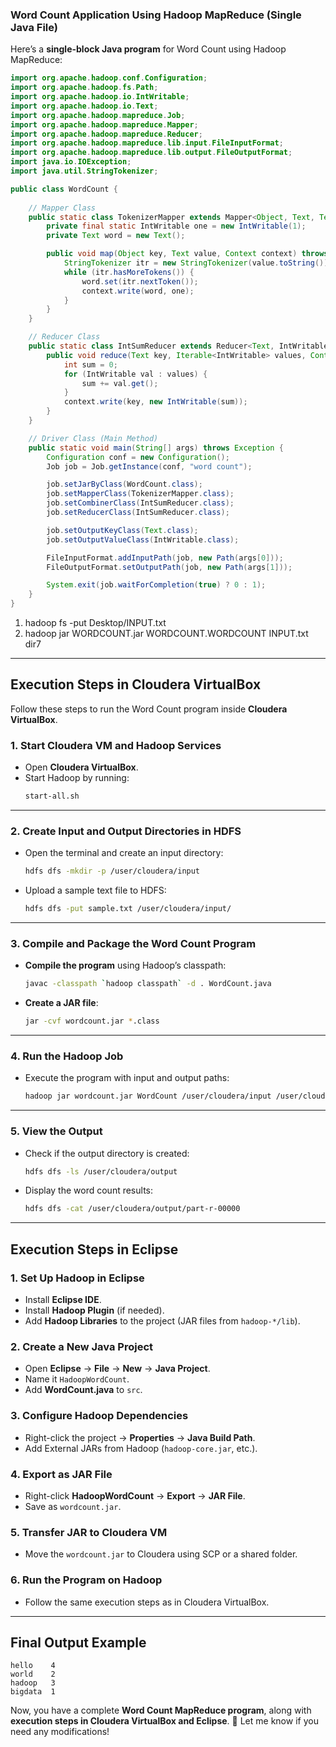 ### **Word Count Application Using Hadoop MapReduce (Single Java File)**  
Here’s a **single-block Java program** for Word Count using Hadoop MapReduce:

```java
import org.apache.hadoop.conf.Configuration;
import org.apache.hadoop.fs.Path;
import org.apache.hadoop.io.IntWritable;
import org.apache.hadoop.io.Text;
import org.apache.hadoop.mapreduce.Job;
import org.apache.hadoop.mapreduce.Mapper;
import org.apache.hadoop.mapreduce.Reducer;
import org.apache.hadoop.mapreduce.lib.input.FileInputFormat;
import org.apache.hadoop.mapreduce.lib.output.FileOutputFormat;
import java.io.IOException;
import java.util.StringTokenizer;

public class WordCount {
    
    // Mapper Class
    public static class TokenizerMapper extends Mapper<Object, Text, Text, IntWritable> {
        private final static IntWritable one = new IntWritable(1);
        private Text word = new Text();

        public void map(Object key, Text value, Context context) throws IOException, InterruptedException {
            StringTokenizer itr = new StringTokenizer(value.toString());
            while (itr.hasMoreTokens()) {
                word.set(itr.nextToken());
                context.write(word, one);
            }
        }
    }

    // Reducer Class
    public static class IntSumReducer extends Reducer<Text, IntWritable, Text, IntWritable> {
        public void reduce(Text key, Iterable<IntWritable> values, Context context) throws IOException, InterruptedException {
            int sum = 0;
            for (IntWritable val : values) {
                sum += val.get();
            }
            context.write(key, new IntWritable(sum));
        }
    }

    // Driver Class (Main Method)
    public static void main(String[] args) throws Exception {
        Configuration conf = new Configuration();
        Job job = Job.getInstance(conf, "word count");

        job.setJarByClass(WordCount.class);
        job.setMapperClass(TokenizerMapper.class);
        job.setCombinerClass(IntSumReducer.class);
        job.setReducerClass(IntSumReducer.class);

        job.setOutputKeyClass(Text.class);
        job.setOutputValueClass(IntWritable.class);

        FileInputFormat.addInputPath(job, new Path(args[0]));
        FileOutputFormat.setOutputPath(job, new Path(args[1]));

        System.exit(job.waitForCompletion(true) ? 0 : 1);
    }
}
```
1. hadoop fs -put Desktop/INPUT.txt
2. hadoop jar WORDCOUNT.jar WORDCOUNT.WORDCOUNT INPUT.txt dir7

---

## **Execution Steps in Cloudera VirtualBox**
Follow these steps to run the Word Count program inside **Cloudera VirtualBox**.

### **1. Start Cloudera VM and Hadoop Services**
   - Open **Cloudera VirtualBox**.
   - Start Hadoop by running:
     ```sh
     start-all.sh
     ```

---

### **2. Create Input and Output Directories in HDFS**
   - Open the terminal and create an input directory:
     ```sh
     hdfs dfs -mkdir -p /user/cloudera/input
     ```
   - Upload a sample text file to HDFS:
     ```sh
     hdfs dfs -put sample.txt /user/cloudera/input/
     ```

---

### **3. Compile and Package the Word Count Program**
   - **Compile the program** using Hadoop’s classpath:
     ```sh
     javac -classpath `hadoop classpath` -d . WordCount.java
     ```
   - **Create a JAR file**:
     ```sh
     jar -cvf wordcount.jar *.class
     ```

---

### **4. Run the Hadoop Job**
   - Execute the program with input and output paths:
     ```sh
     hadoop jar wordcount.jar WordCount /user/cloudera/input /user/cloudera/output
     ```

---

### **5. View the Output**
   - Check if the output directory is created:
     ```sh
     hdfs dfs -ls /user/cloudera/output
     ```
   - Display the word count results:
     ```sh
     hdfs dfs -cat /user/cloudera/output/part-r-00000
     ```

---

## **Execution Steps in Eclipse**
### **1. Set Up Hadoop in Eclipse**
   - Install **Eclipse IDE**.
   - Install **Hadoop Plugin** (if needed).
   - Add **Hadoop Libraries** to the project (JAR files from `hadoop-*/lib`).

### **2. Create a New Java Project**
   - Open **Eclipse** → **File** → **New** → **Java Project**.
   - Name it `HadoopWordCount`.
   - Add **WordCount.java** to `src`.

### **3. Configure Hadoop Dependencies**
   - Right-click the project → **Properties** → **Java Build Path**.
   - Add External JARs from Hadoop (`hadoop-core.jar`, etc.).

### **4. Export as JAR File**
   - Right-click **HadoopWordCount** → **Export** → **JAR File**.
   - Save as `wordcount.jar`.

### **5. Transfer JAR to Cloudera VM**
   - Move the `wordcount.jar` to Cloudera using SCP or a shared folder.

### **6. Run the Program on Hadoop**
   - Follow the same execution steps as in Cloudera VirtualBox.

---

## **Final Output Example**
```
hello    4
world    2
hadoop   3
bigdata  1
```

Now, you have a complete **Word Count MapReduce program**, along with **execution steps in Cloudera VirtualBox and Eclipse**. 🚀 Let me know if you need any modifications!

